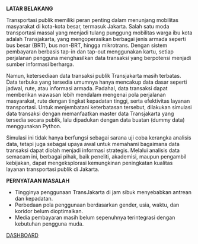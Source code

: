 **LATAR BELAKANG**

Transportasi publik memiliki peran penting dalam menunjang mobilitas masyarakat di kota-kota besar, termasuk Jakarta. Salah satu moda transportasi massal yang menjadi tulang punggung mobilitas warga ibu kota adalah Transjakarta, yang mengoperasikan berbagai jenis armada seperti bus besar (BRT), bus non-BRT, hingga mikrotrans. Dengan sistem pembayaran berbasis tap-in dan tap-out menggunakan kartu, setiap perjalanan pengguna menghasilkan data transaksi yang berpotensi menjadi sumber informasi berharga.

Namun, ketersediaan data transaksi publik Transjakarta masih terbatas. Data terbuka yang tersedia umumnya hanya mencakup data dasar seperti jadwal, rute, atau informasi armada. Padahal, data transaksi dapat memberikan wawasan lebih mendalam mengenai pola perjalanan masyarakat, rute dengan tingkat kepadatan tinggi, serta efektivitas layanan transportasi. Untuk menjembatani keterbatasan tersebut, dilakukan simulasi data transaksi dengan memanfaatkan master data Transjakarta yang tersedia secara publik, lalu dipadukan dengan data buatan (dummy data) menggunakan Python.

Simulasi ini tidak hanya berfungsi sebagai sarana uji coba kerangka analisis data, tetapi juga sebagai upaya awal untuk memahami bagaimana data transaksi dapat diolah menjadi informasi strategis. Melalui analisis data semacam ini, berbagai pihak, baik peneliti, akademisi, maupun pengambil kebijakan, dapat mengeksplorasi kemungkinan peningkatan kualitas layanan transportasi publik di Jakarta.

**PERNYATAAN MASALAH**
- Tingginya penggunaan TransJakarta di jam sibuk menyebabkan antrean dan kepadatan.
- Perbedaan pola penggunaan berdasarkan gender, usia, waktu, dan koridor belum dioptimalkan.
- Media pembayaran masih belum sepenuhnya terintegrasi dengan kebutuhan pengguna muda.


[DASHBOARD](https://public.tableau.com/shared/9M3YFBRY5?:display_count=n&:origin=viz_share_link)
